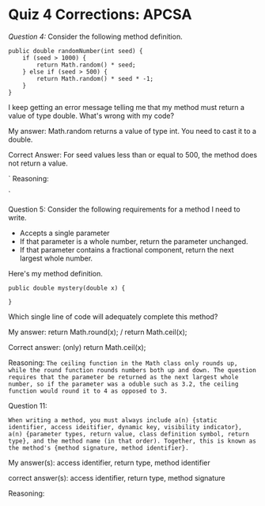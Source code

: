 # Quiz 4 Corrections: APCSA

*Question 4:*
Consider the following method definition.

```
public double randomNumber(int seed) {
    if (seed > 1000) {
        return Math.random() * seed;
    } else if (seed > 500) { 
        return Math.random() * seed * -1;
    }
}
```
I keep getting an error message telling me that my method must return a value of type double. What's wrong with my code?

My answer:  Math.random returns a value of type int. You need to cast it to a double. 

Correct Answer: For seed values less than or equal to 500, the method does not return a value.

`
Reasoning: 

`

Question 5: 
Consider the following requirements for a method I need to write.

- Accepts a single parameter
- If that parameter is a whole number, return the parameter unchanged.
- If that parameter contains a fractional component, return the next largest whole number.

Here's my method definition.
```
public double mystery(double x) {

}
```
Which single line of code will adequately complete this method?

My answer: return Math.round(x); / return Math.ceil(x);

Correct answer: (only) return Math.ceil(x);

Reasoning: 
`
The ceiling function in the Math class only rounds up, while the round function rounds numbers both up and down. The question requires that the parameter be returned as the next largest whole number, so if the parameter was a oduble such as 3.2, the ceiling function would round it to 4 as opposed to 3.
`

Question 11: 

``
When writing a method, you must always include a(n) {static identifier, access ideitifier, dynamic key, visibility indicator}, a(n) {parameter types, return value, class definition symbol, return type}, and the method name (in that order). Together, this is known as the method's {method signature, method identifier}.
``

My answer(s): access identifier, return type, method identifier

correct answer(s): access identifier, return type, method signature

Reasoning: 
